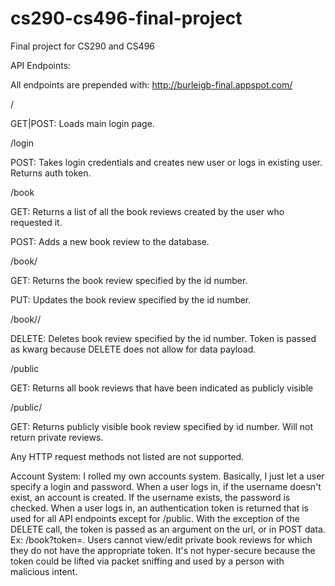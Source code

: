 # cs290-cs496-final-project
Final project for CS290 and CS496

API Endpoints:

All endpoints are prepended with: http://burleigb-final.appspot.com/

/

  GET|POST: Loads main login page.

/login

  POST: Takes login credentials and creates new user or logs in existing user. Returns auth token.

/book

  GET: Returns a list of all the book reviews created by the user who requested it.

  POST: Adds a new book review to the database.

/book/<id number>

  GET: Returns the book review specified by the id number.

  PUT: Updates the book review specified by the id number.

/book/<id number>/<token>

  DELETE: Deletes book review specified by the id number. Token is passed as kwarg because DELETE does not allow for data payload.

/public

  GET: Returns all book reviews that have been indicated as publicly visible

/public/<id number>

  GET: Returns publicly visible book review specified by id number. Will not return private reviews.

Any HTTP request methods not listed are not supported.


Account System:
  I rolled my own accounts system. Basically, I just let a user specify a login and password. When a user logs in, if the username doesn't exist, an account is created. If the username exists, the password is checked. When a user logs in, an authentication token is returned that is used for all API endpoints except for /public. With the exception of the DELETE call, the token is passed as an argument on the url, or in POST data. Ex: /book?token=<some number>.  Users cannot view/edit private book reviews for which they do not have the appropriate token. It's not hyper-secure because the token could be lifted via packet sniffing and used by a person with malicious intent.

